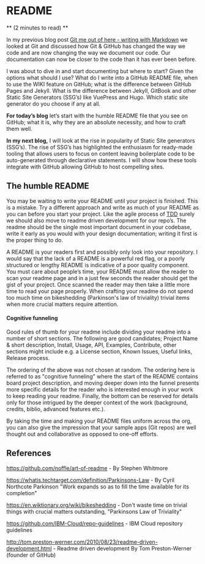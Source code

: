 # README
** (2 minutes to read) **

In my previous blog post [Git me out of here - writing with Markdown](http://ramblingsofanthony.blogspot.com/2018/09/git-out-of-here-writing-simple-readmes.html) we looked at Git and discussed how Git & GitHub has changed the way we code and are now changing the way we document our code. Our documentation can now be closer to the code than it has ever been before.  

I was about to dive in and start documenting but where to start? Given the options what should I use? What do I write into a GitHub README file, when to use the WIKI feature on GitHub; what is the difference between GitHub Pages and Jekyll.  What is the difference between Jekyll, GitBook and other Static Site Generators (SSG’s) like VuePress and Hugo. Which static site generator do you choose if any at all.


**For today’s blog** let’s start with the humble README file that you see on GitHub; what it is, why they are an absolute necessity, and how to craft them well.


**In my next blog,** I will look at the rise in popularity of Static Site generators (SSG’s). The rise of SSG’s has highlighted the enthusiasm for ready-made tooling that allows users to focus on content leaving boilerplate code to be auto-generated through declarative statements.  I will show how these tools integrate with GitHub allowing GitHub to host compelling sites.


## The humble README

You may be waiting to write your README until your project is finished. This is a mistake.  Try a different approach and write as much of your README as you can before you start your project. Like the agile process of [TDD](https://en.wikipedia.org/wiki/Test-driven_development) surely we should also move to readme driven development for our repo’s.   The readme should be the single most important document in your codebase, write it early as you would with your design documentation; writing it first is the proper thing to do.


A README is your readers first and possibly only look into your repository. I would say that the lack of a README is a powerful red flag, or a poorly structured or lengthy README is indicative of a poor quality component.  You must care about people’s time, your README must allow the reader to scan your readme page and in a just few seconds the reader should get the gist of your project. Once scanned the reader may then take a little more time to read your page properly. When crafting your readme do not spend too much time on bikeshedding (Parkinson's law of triviality) trivial items when more crucial matters require attention.


#### Cognitive funneling

Good rules of thumb for your readme include dividing your readme into a number of short sections. The following are good candidates; Project Name & short description, Install, Usage, API, Examples, Contribute, other sections might include e.g. a License section, Known Issues, Useful links, Release process.


The ordering of the above was not chosen at random. The ordering here is referred to as "cognitive funneling" where the start of the README contains board project description, and moving deeper down into the funnel presents more specific details for the reader who is interested enough in your work to keep reading your readme. Finally, the bottom can be reserved for details only for those intrigued by the deeper context of the work (background, credits, biblio, advanced features etc.).


By taking the time and making your README files uniform across the org, you can also give the impression that your sample apps (Git repos) are well thought out and collaborative as opposed to one-off efforts.


## References

https://github.com/noffle/art-of-readme - By Stephen Whitmore

https://whatis.techtarget.com/definition/Parkinsons-Law -  By Cyril Northcote Parkinson "Work expands so as to fill the time available for its completion"

https://en.wiktionary.org/wiki/bikeshedding - Don't waste time on trivial things with crucial matters outstanding, "Parkinsons Law of Triviality"

https://github.com/IBM-Cloud/repo-guidelines - IBM Cloud repository guidelines

http://tom.preston-werner.com/2010/08/23/readme-driven-development.html  - Readme driven development By Tom Preston-Werner (founder of GitHub)
